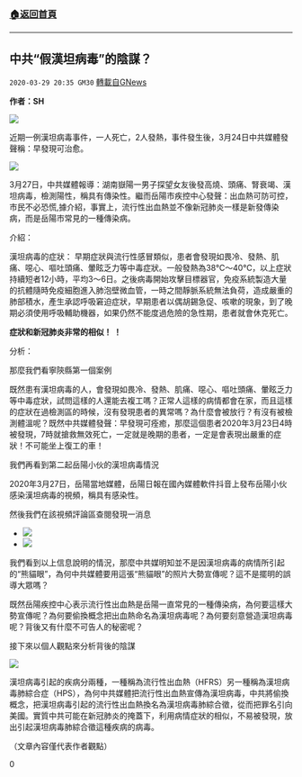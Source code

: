 ###  [:house:返回首頁](https://github.com/ourhimalayas/txt)
---

## 中共“假漢坦病毒”的陰謀？
`2020-03-29 20:35 GM30` [轉載自GNews](https://gnews.org/zh-hant/156603/)

**作者：SH**

![](https://s3-ap-northeast-1.amazonaws.com/news.guo.offload.media/wp-content/uploads/2020/03/29201128/1-152.png)

近期一例漢坦病毒事件，一人死亡，2人發熱，事件發生後，3月24日中共媒體發聲稱：早發現可治愈。

![](https://s3-ap-northeast-1.amazonaws.com/news.guo.offload.media/wp-content/uploads/2020/03/29201209/2-103.png)

3月27日，中共媒體報導：湖南嶽陽一男子探望女友後發高燒、頭痛、腎衰竭、漢坦病毒，檢測陽性，稱具有傳染性。繼而岳陽市疾控中心發聲：出血熱可防可控，市民不必恐慌,據介紹，事實上，流行性出血熱並不像新冠肺炎一樣是新發傳染病，而是岳陽市常見的一種傳染病。

介紹：

漢坦病毒的症狀： 早期症狀與流行性感冒類似，患者會發現如畏冷、發熱、肌痛、噁心、嘔吐頭痛、暈眩乏力等中毒症狀。一般發熱為38℃～40℃，以上症狀持續短者12小時，平均3～6日。之後病毒開始攻擊目標器官，免疫系統製造大量的抗體隨時免疫細胞進入肺泡壁微血管，一時之間靜脈系統無法負荷，造成嚴重的肺部積水，產生承認呼吸窘迫症狀，早期患者以偶胡錫急促、咳嗽的現象，到了晚期必須使用呼吸輔助機器，如果仍然不能度過危險的急性期，患者就會休克死亡。

**症狀和新冠肺炎非常的相似！ ！**

分析：

那麼我們看寧陝縣第一個案例

既然患有漢坦病毒的人，會發現如畏冷、發熱、肌痛、噁心、嘔吐頭痛、暈眩乏力等中毒症狀，試問這樣的人還能去複工嗎？正常人這樣的病情都會在家，而且這樣的症狀在過檢測區的時候，沒有發現患者的異常嗎？為什麼會被放行？有沒有被檢測體溫呢？既然中共媒體發聲：早發現可痊癒，那麼這個患者2020年3月23日4時被發現，7時就搶救無效死亡，一定就是晚期的患者，一定是會表現出嚴重的症狀！不可能坐上復工的車！

我們再看到第二起岳陽小伙的漢坦病毒情況

2020年3月27日，岳陽當地媒體，岳陽日報在國內媒體軟件抖音上發布岳陽小伙感染漢坦病毒的視頻，稱具有感染性。

然後我們在該視頻評論區查閱發現一消息

- ![](https://s3-ap-northeast-1.amazonaws.com/news.guo.offload.media/wp-content/uploads/2020/03/29201402/3-2-31.png)
- ![](https://s3-ap-northeast-1.amazonaws.com/news.guo.offload.media/wp-content/uploads/2020/03/29201547/4-49.png)


我們看到以上信息說明的情況，那麼中共媒明知並不是因漢坦病毒的病情所引起的“熊貓眼”，為何中共媒體要用這張“熊貓眼”的照片大勢宣傳呢？這不是擺明的誤導大眾嗎？

既然岳陽疾控中心表示流行性出血熱是岳陽一直常見的一種傳染病，為何要這樣大勢宣傳呢？為何要偷換概念把出血熱命名為漢坦病毒呢？為何要刻意營造漢坦病毒呢？背後又有什麼不可告人的秘密呢？

接下來以個人觀點來分析背後的陰謀

![](https://s3-ap-northeast-1.amazonaws.com/news.guo.offload.media/wp-content/uploads/2020/03/29201528/5-44.png)

漢坦病毒引起的疾病分兩種，一種稱為流行性出血熱（HFRS）另一種稱為漢坦病毒肺綜合症（HPS），為何中共媒體把流行性出血熱宣傳為漢坦病毒，中共將偷換概念，把漢坦病毒引起的流行性出血熱換名為漢坦病毒肺綜合徵，從而把罪名引向美國。實質中共可能在新冠肺炎的掩蓋下，利用病情症狀的相似，不易被發現，放出引起漢坦病毒肺綜合徵這種疾病的病毒。

（文章內容僅代表作者觀點）

0
